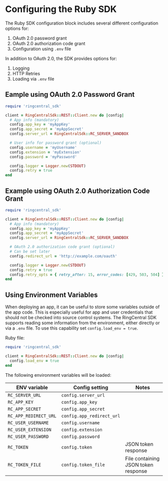 # Configuring the Ruby SDK

The Ruby SDK configuration block includes several different configuration options for:

1. OAuth 2.0 password grant
2. OAuth 2.0 authorization code grant
3. Configuration using `.env` file

In addition to OAuth 2.0, the SDK provides options for:

1. Logging
1. HTTP Retries
1. Loading via `.env` file

## Eample using OAuth 2.0 Password Grant

```ruby
require 'ringcentral_sdk'

client = RingCentralSdk::REST::Client.new do |config|
  # App info (mandatory)
  config.app_key = 'myAppKey'
  config.app_secret = 'myAppSecret'
  config.server_url = RingCentralSdk::RC_SERVER_SANDBOX

  # User info for password grant (optional)
  config.username = 'myUsername'
  config.extension = 'myExtension'
  config.password = 'myPassword'

  config.logger = Logger.new(STDOUT)
  config.retry = true
end
```

## Example using OAuth 2.0 Authorization Code Grant

```ruby
require 'ringcentral_sdk'

client = RingCentralSdk::REST::Client.new do |config|
  # App info (mandatory)
  config.app_key = 'myAppKey'
  config.app_secret = 'myAppSecret'
  config.server_url = RingCentralSdk::RC_SERVER_SANDBOX

  # OAuth 2.0 authorization code grant (optional)
  # Can be set later
  config.redirect_url = 'http://example.com/oauth'

  config.logger = Logger.new(STDOUT)
  config.retry = true
  config.retry_opts = { retry_after: 15, error_codes: [429, 503, 504] }
end
```

## Using Environment Variables

When deploying an app, it can be useful to store some variables outside of the app code. This is especially useful for app and user credentials that should not be checked into source control systems. The RingCentral SDK supports reading some information from the environment, either directly or via a `.env` file. To use this capability set `config.load_env = true`.

Ruby file:

```ruby
require 'ringcentral_sdk'

client = RingCentralSdk::REST::Client.new do |config|
  config.load_env = true
end
```

The following environment variables will be loaded:

| ENV variable | Config setting | Notes |
|--------------|----------------|-------|
| `RC_SERVER_URL` | `config.server_url` |
| `RC_APP_KEY` | `config.app_key` |
| `RC_APP_SECRET` | `config.app_secret` |
| `RC_APP_REDIRECT_URL` | `config.app_redirect_url` |
| `RC_USER_USERNAME` | `config.username` |
| `RC_USER_EXTENSION` | `config.extension` |
| `RC_USER_PASSWORD` | `config.password` |
| `RC_TOKEN` | `config.token` | JSON token response |
| `RC_TOKEN_FILE` | `config.token_file` | File containing JSON token response |
